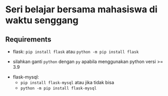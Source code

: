 # Seri belajar bersama mahasiswa di waktu senggang
## Requirements
- flask: `pip install flask` atau `python -m pip install flask`
* silahkan ganti `python` dengan `py` apabila menggunakan python versi >= 3.9
- flask-mysql: 
    - `pip install flask-mysql` atau jika tidak bisa
    - `python -m pip install flask-mysql` 